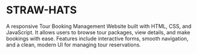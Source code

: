 # STRAW-HATS
A responsive Tour Booking Management Website built with HTML, CSS, and JavaScript. It allows users to browse tour packages, view details, and make bookings with ease. Features include interactive forms, smooth navigation, and a clean, modern UI for managing tour reservations.
